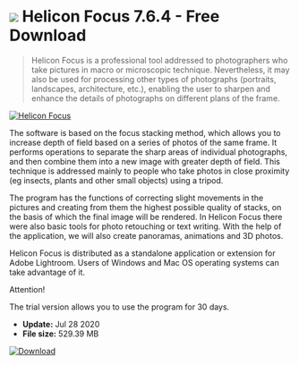 # ![](https://cdn.softexe.net/static/icon/8/helicon-focus-8378.png) Helicon Focus 7.6.4 - Free Download

> Helicon Focus is a professional tool addressed to photographers who take pictures in macro or microscopic technique. Nevertheless, it may also be used for processing other types of photographs (portraits, landscapes, architecture, etc.), enabling the user to sharpen and enhance the details of photographs on different plans of the frame.

[![Helicon Focus](https://gallery.dpcdn.pl/imgc/Tools/54324/g_-_420x350_1.5_-_x20140922163647_0.png)](https://softexe.net/win/multimedia/graphics-editors/helicon-focus:hcgh.html)

The software is based on the focus stacking method, which allows you to increase depth of field based on a series of photos of the same frame. It performs operations to separate the sharp areas of individual photographs, and then combine them into a new image with greater depth of field. This technique is addressed mainly to people who take photos in close proximity (eg insects, plants and other small objects) using a tripod.
 
 The program has the functions of correcting slight movements in the pictures and creating from them the highest possible quality of stacks, on the basis of which the final image will be rendered. In Helicon Focus there were also basic tools for photo retouching or text writing. With the help of the application, we will also create panoramas, animations and 3D photos.
 
 Helicon Focus is distributed as a standalone application or extension for Adobe Lightroom. Users of Windows and Mac OS operating systems can take advantage of it.
 
 Attention!
 
 The trial version allows you to use the program for 30 days.


- **Update:** Jul 28 2020
- **File size:** 529.39 MB

[![Download](https://cdn.softexe.net/static/img/download.png)](https://softexe.net/win/multimedia/graphics-editors/helicon-focus:hcgh.html)


